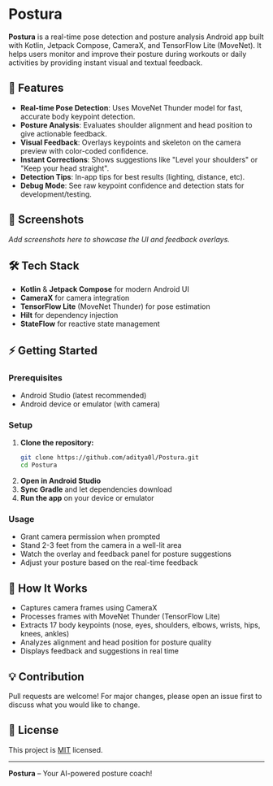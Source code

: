 # Postura

**Postura** is a real-time pose detection and posture analysis Android app built with Kotlin, Jetpack Compose, CameraX, and TensorFlow Lite (MoveNet). It helps users monitor and improve their posture during workouts or daily activities by providing instant visual and textual feedback.

## 🚀 Features

- **Real-time Pose Detection**: Uses MoveNet Thunder model for fast, accurate body keypoint detection.
- **Posture Analysis**: Evaluates shoulder alignment and head position to give actionable feedback.
- **Visual Feedback**: Overlays keypoints and skeleton on the camera preview with color-coded confidence.
- **Instant Corrections**: Shows suggestions like "Level your shoulders" or "Keep your head straight".
- **Detection Tips**: In-app tips for best results (lighting, distance, etc).
- **Debug Mode**: See raw keypoint confidence and detection stats for development/testing.

## 📱 Screenshots

*Add screenshots here to showcase the UI and feedback overlays.*

## 🛠️ Tech Stack
- **Kotlin** & **Jetpack Compose** for modern Android UI
- **CameraX** for camera integration
- **TensorFlow Lite** (MoveNet Thunder) for pose estimation
- **Hilt** for dependency injection
- **StateFlow** for reactive state management

## ⚡ Getting Started

### Prerequisites
- Android Studio (latest recommended)
- Android device or emulator (with camera)

### Setup
1. **Clone the repository:**
   ```sh
   git clone https://github.com/aditya0l/Postura.git
   cd Postura
   ```
2. **Open in Android Studio**
3. **Sync Gradle** and let dependencies download
4. **Run the app** on your device or emulator

### Usage
- Grant camera permission when prompted
- Stand 2-3 feet from the camera in a well-lit area
- Watch the overlay and feedback panel for posture suggestions
- Adjust your posture based on the real-time feedback

## 🤖 How It Works
- Captures camera frames using CameraX
- Processes frames with MoveNet Thunder (TensorFlow Lite)
- Extracts 17 body keypoints (nose, eyes, shoulders, elbows, wrists, hips, knees, ankles)
- Analyzes alignment and head position for posture quality
- Displays feedback and suggestions in real time

## 💡 Contribution
Pull requests are welcome! For major changes, please open an issue first to discuss what you would like to change.

## 📄 License
This project is [MIT](LICENSE) licensed.

---

**Postura** – Your AI-powered posture coach! 